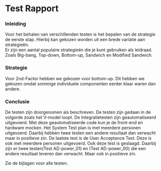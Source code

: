 # Test Rapport

### Inleiding
Voor het behalen van verschillenden testen is het bepalen van de strategie de eerste stap. Hierbij kan gekozen worden uit een brede variatie aan strategieën.  
Er zijn een aantal populaire strategieën die je kunt gebruiken als leidraad. Zoals Big-bang, Top-down, Bottom-up, Sandwich en Modified Sandwich.


### Strategie
Voor 2nd-Factor hebben we gekozen voor bottom-up. Dit hebben we gekozen omdat sommige individuele componenten eerder klaar waren dan andere. 


### Conclusie

De testen zijn doorgenomen als beschreven. De testen zijn gedaan in de volgorde zoals het V-model loopt. De Integratietesten zijn geautomatiseerd uitgevoerd. 
Met deze geautomatiseerde code kun je de front-end en hardware mocken.
Het System Test plan is met meerdere personen uitgevoerd. Daarbij hebben twee testen een andere resultaat dan verwacht maar in positieve zin.
De laatste test is de User Acceptance Test. Deze is ook met meerdere personen uitgevoerd. Ook deze test is geslaagd. Daarbij zijn er twee testen(Test AD-power_01) en (Test AD-power_00) die een andere resultaat leveren dan verwacht. Maar ook in positieve zin.

Zie de bijlagen voor alle testen.
